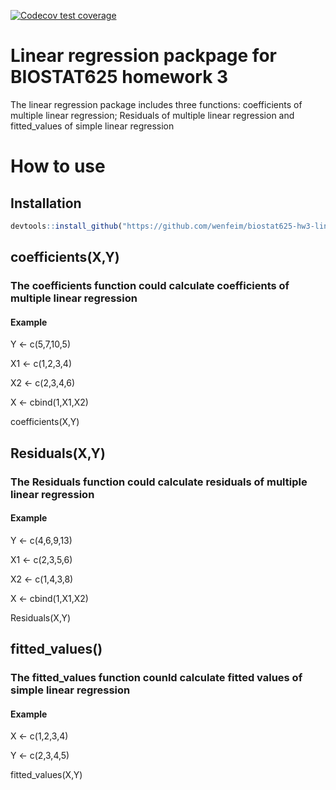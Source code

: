  <!-- badges: start -->
  [![Codecov test coverage](https://codecov.io/gh/wenfeim/biostat625-hw3-linearregression.package/graph/badge.svg)](https://app.codecov.io/gh/wenfeim/biostat625-hw3-linearregression.package)
  <!-- badges: end -->
# Linear regression packpage for BIOSTAT625 homework 3
The linear regression package includes three functions: coefficients of multiple linear regression; Residuals of multiple linear regression and fitted_values of simple linear regression
# How to use
## Installation
```r
devtools::install_github("https://github.com/wenfeim/biostat625-hw3-linearregression.package/tree/master")
```
## coefficients(X,Y)
### The coefficients function could calculate coefficients of multiple linear regression
#### Example
Y <- c(5,7,10,5)

X1 <- c(1,2,3,4)

X2 <- c(2,3,4,6)

X <- cbind(1,X1,X2)

coefficients(X,Y)

## Residuals(X,Y)
### The Residuals function could calculate residuals of multiple linear regression
#### Example
Y <- c(4,6,9,13)

X1 <- c(2,3,5,6)

X2 <- c(1,4,3,8)

X <- cbind(1,X1,X2)

Residuals(X,Y)

## fitted_values()
### The fitted_values function counld calculate fitted values of simple linear regression
#### Example
X <- c(1,2,3,4)

Y <- c(2,3,4,5)

fitted_values(X,Y)
